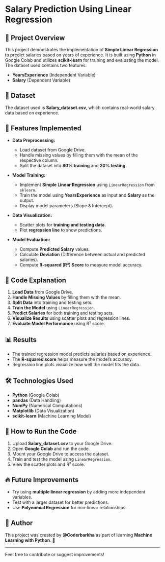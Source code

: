 # Salary Prediction Using Linear Regression

## 📌 Project Overview
This project demonstrates the implementation of **Simple Linear Regression** to predict salaries based on years of experience. It is built using **Python** in Google Colab and utilizes **scikit-learn** for training and evaluating the model. The dataset used contains two features:
- **YearsExperience** (Independent Variable)
- **Salary** (Dependent Variable)

## 📂 Dataset
The dataset used is **Salary_dataset.csv**, which contains real-world salary data based on experience.

## 🚀 Features Implemented
- **Data Preprocessing:**
  - Load dataset from Google Drive.
  - Handle missing values by filling them with the mean of the respective column.
  - Split the dataset into **80% training** and **20% testing**.

- **Model Training:**
  - Implement **Simple Linear Regression** using `LinearRegression` from `sklearn`.
  - Train the model using **YearsExperience** as input and **Salary** as the output.
  - Display model parameters (Slope & Intercept).

- **Data Visualization:**
  - Scatter plots for **training and testing data**.
  - Plot **regression line** to show predictions.

- **Model Evaluation:**
  - Compute **Predicted Salary** values.
  - Calculate **Deviation** (Difference between actual and predicted salaries).
  - Compute **R-squared (R²) Score** to measure model accuracy.

## 📜 Code Explanation
1. **Load Data** from Google Drive.
2. **Handle Missing Values** by filling them with the mean.
3. **Split Data** into training and testing sets.
4. **Train the Model** using `LinearRegression`.
5. **Predict Salaries** for both training and testing sets.
6. **Visualize Results** using scatter plots and regression lines.
7. **Evaluate Model Performance** using R² score.

## 📊 Results
- The trained regression model predicts salaries based on experience.
- The **R-squared score** helps measure the model’s accuracy.
- Regression line plots visualize how well the model fits the data.

## 🛠️ Technologies Used
- **Python** (Google Colab)
- **pandas** (Data Handling)
- **NumPy** (Numerical Computations)
- **Matplotlib** (Data Visualization)
- **scikit-learn** (Machine Learning Model)

## 📌 How to Run the Code
1. Upload **Salary_dataset.csv** to your Google Drive.
2. Open **Google Colab** and run the code.
3. Mount your Google Drive to access the dataset.
4. Train and test the model using `LinearRegression`.
5. View the scatter plots and R² score.

## 🔥 Future Improvements
- Try using **multiple linear regression** by adding more independent variables.
- Test with a larger dataset for better predictions.
- Use **Polynomial Regression** for non-linear relationships.

## 📜 Author
This project was created by **@Coderbarkha** as part of learning **Machine Learning with Python**. 🚀

---
Feel free to contribute or suggest improvements!


